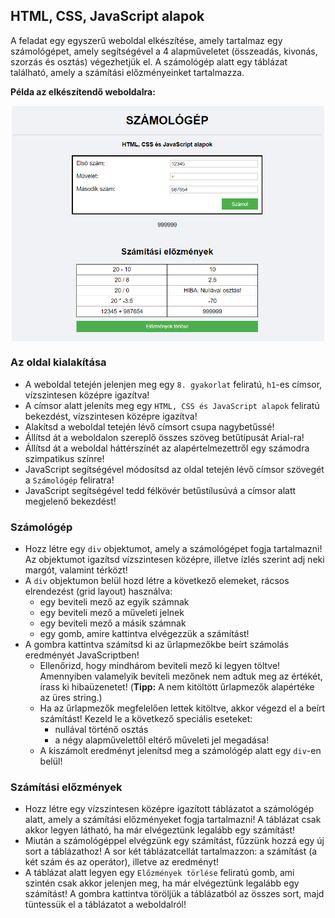 <style>
    h1:first-of-type { display: none; }
    img { display: block; margin: auto; width: 500px; }
</style>

# Szkriptnyelvek - 5. gyakorló feladatsor

## HTML, CSS, JavaScript alapok


A feladat egy egyszerű weboldal elkészítése, amely tartalmaz egy számológépet, amely segítségével a 4 alapműveletet (összeadás, kivonás, szorzás és osztás) végezhetjük el. A számológép alatt egy táblázat található, amely a számítási előzményeinket tartalmazza.

**Példa az elkészítendő weboldalra:**

<a href="./sample.png"><img src="sample.png" alt="Példa"></a>


### Az oldal kialakítása

* A weboldal tetején jelenjen meg egy `8. gyakorlat` feliratú, `h1`-es címsor, vízszintesen középre igazítva!
* A címsor alatt jeleníts meg egy `HTML, CSS és JavaScript alapok` feliratú bekezdést, vízszintesen középre igazítva!
* Alakítsd a weboldal tetején lévő címsort csupa nagybetűssé!
* Állítsd át a weboldalon szereplő összes szöveg betűtípusát Arial-ra!
* Állítsd át a weboldal háttérszínét az alapértelmezettről egy számodra szimpatikus színre!
* JavaScript segítségével módosítsd az oldal tetején lévő címsor szövegét a `Számológép` feliratra!
* JavaScript segítségével tedd félkövér betűstílusúvá a címsor alatt megjelenő bekezdést!


### Számológép

* Hozz létre egy `div` objektumot, amely a számológépet fogja tartalmazni! Az objektumot igazítsd vízszintesen középre, illetve ízlés szerint adj neki margót, valamint térközt!
* A `div` objektumon belül hozd létre a következő elemeket, rácsos elrendezést (grid layout) használva:
    * egy beviteli mező az egyik számnak
    * egy beviteli mező a műveleti jelnek
    * egy beviteli mező a másik számnak
    * egy gomb, amire kattintva elvégezzük a számítást!
* A gombra kattintva számítsd ki az űrlapmezőkbe beírt számolás eredményét JavaScriptben!
    * Ellenőrizd, hogy mindhárom beviteli mező ki legyen töltve! Amennyiben valamelyik beviteli mezőnek nem adtuk meg az értékét, írass ki hibaüzenetet! (**Tipp:** A nem kitöltött űrlapmezők alapértéke az üres string.)
    * Ha az űrlapmezők megfelelően lettek kitöltve, akkor végezd el a beírt számítást! Kezeld le a következő speciális eseteket:
        * nullával történő osztás
        * a négy alapművelettől eltérő műveleti jel megadása!
    * A kiszámolt eredményt jelenítsd meg a számológép alatt egy `div`-en belül!


### Számítási előzmények

* Hozz létre egy vízszintesen középre igazított táblázatot a számológép alatt, amely a számítási előzményeket fogja tartalmazni! A táblázat csak akkor legyen látható, ha már elvégeztünk legalább egy számítást!
* Miután a számológéppel elvégzünk egy számítást, fűzzünk hozzá egy új sort a táblázathoz! A sor két táblázatcellát tartalmazzon: a számítást (a két szám és az operátor), illetve az eredményt!
* A táblázat alatt legyen egy `Előzmények törlése` feliratú gomb, ami szintén csak akkor jelenjen meg, ha már elvégeztünk legalább egy számítást! A gombra kattintva töröljük a táblázatból az összes sort, majd tüntessük el a táblázatot a weboldalról!
